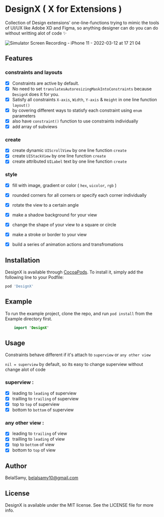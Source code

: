 # DesignX ( X for Extensions ) 
Collection of Design extensions' one-line-functions trying to mimic the tools of UI/UX like Adobe XD and Figma, so anything designer can do you can do without writting alot of code ✨

![Simulator Screen Recording - iPhone 11 - 2022-03-12 at 17 21 04](https://user-images.githubusercontent.com/38237387/158025997-6a756e2d-0b1f-477a-a660-1cb69be07af3.gif)

## Features

### constraints and layouts 
- [X] Constraints are active by default.
- [X] No need to set `translatesAutoresizingMaskIntoConstraints` because `DesignX` does it for you.
- [X] Satisfy all constraints `X-axis`, `Width`, `Y-axis` & `Height` in one line function `layout()`
- [X] by covering different ways to statisfy each constraint using `enum` parameters
- [X] also have `constraint()` function to use constraints individually 
- [X] add array of subviews 

### create
- [X] create dynamic `UIScrollView` by one line function `create`
- [X] create `UIStackView` by one line function `create`
- [X] create attributed `UILabel` text by one line function `create`

### style 
- [X] fill with image, gradient or color ( `hex`, `uicolor`, `rgb` )
- [X] rounded corners for all corners or specify each corner individually
- [X] rotate the view to a certain angle 
- [X] make a shadow background for your view 
- [X] change the shape of your view to a square or circle 
- [X] make a stroke or border to your view 
- [X] build a series of animation actions and transfromations 


## Installation

DesignX is available through [CocoaPods](https://cocoapods.org). To install
it, simply add the following line to your Podfile:

```ruby
pod 'DesignX'
```

## Example

To run the example project, clone the repo, and run `pod install` from the Example directory first.

```swift 
    import 'DesignX'
```

## Usage 

Constraints behave different if it's attach to `superview` or `any other view`

 `nil = superview` by default, so its easy to change superview without change alot of code 

### superview :
- [X] leading to `leading` of  superview
- [X] trailling to `trailing` of superview
- [X] top to `top` of superview
- [X] bottom to `bottom` of superview

### any other view :
- [X] leading to `trailing` of view
- [X] trailling to `leading` of view
- [X] top to `bottom` of view
- [X] bottom to `top` of view

## Author

BelalSamy, belalsamy10@gmail.com

## License

DesignX is available under the MIT license. See the LICENSE file for more info.
